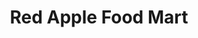 ---
title: "Red Apple Food Mart"
url: /erie/red-apple-food-mart-west-ridge-road/
shop: Lebensmittel
---